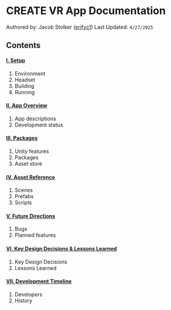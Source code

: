 # CREATE VR App Documentation

Authored by: Jacob Stolker ([erifyc1](https://github.com/erifyc1))
Last Updated: `4/27/2025`

## Contents

#### [**I. Setup**](docs/setup.md)

1. Environment
2. Headset
3. Building
4. Running

#### [**II. App Overview**](docs/app-overview.md)

1. App descriptions
2. Development status

#### [**III. Packages**](docs/packages.md)

1. Unity features
2. Packages
3. Asset store

#### [**IV. Asset Reference**](docs/asset-reference.md)

1. Scenes
2. Prefabs
3. Scripts

#### [**V. Future Directions**](docs/future-directions.md)

1. Bugs
2. Planned features

#### [**VI. Key Design Decisions & Lessons Learned**](docs/key-design-decisions.md)

1. Key Design Decisions
2. Lessons Learned

#### [**VII. Development Timeline**](docs/development-timeline.md)

1. Developers
2. History

